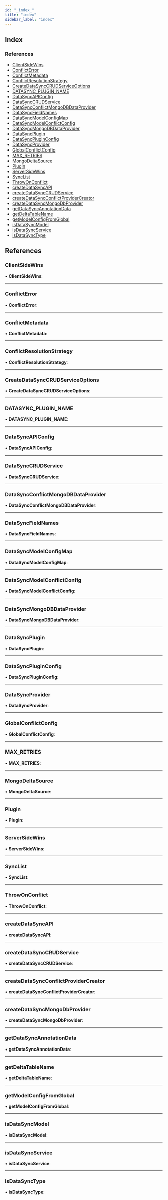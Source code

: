 ```yaml
---
id: "_index_"
title: "index"
sidebar_label: "index"
---
```


## Index

### References

* [ClientSideWins](_index_.md#clientsidewins)
* [ConflictError](_index_.md#conflicterror)
* [ConflictMetadata](_index_.md#conflictmetadata)
* [ConflictResolutionStrategy](_index_.md#conflictresolutionstrategy)
* [CreateDataSyncCRUDServiceOptions](_index_.md#createdatasynccrudserviceoptions)
* [DATASYNC_PLUGIN_NAME](_index_.md#datasync_plugin_name)
* [DataSyncAPIConfig](_index_.md#datasyncapiconfig)
* [DataSyncCRUDService](_index_.md#datasynccrudservice)
* [DataSyncConflictMongoDBDataProvider](_index_.md#datasyncconflictmongodbdataprovider)
* [DataSyncFieldNames](_index_.md#datasyncfieldnames)
* [DataSyncModelConfigMap](_index_.md#datasyncmodelconfigmap)
* [DataSyncModelConflictConfig](_index_.md#datasyncmodelconflictconfig)
* [DataSyncMongoDBDataProvider](_index_.md#datasyncmongodbdataprovider)
* [DataSyncPlugin](_index_.md#datasyncplugin)
* [DataSyncPluginConfig](_index_.md#datasyncpluginconfig)
* [DataSyncProvider](_index_.md#datasyncprovider)
* [GlobalConflictConfig](_index_.md#globalconflictconfig)
* [MAX_RETRIES](_index_.md#max_retries)
* [MongoDeltaSource](_index_.md#mongodeltasource)
* [Plugin](_index_.md#plugin)
* [ServerSideWins](_index_.md#serversidewins)
* [SyncList](_index_.md#synclist)
* [ThrowOnConflict](_index_.md#throwonconflict)
* [createDataSyncAPI](_index_.md#createdatasyncapi)
* [createDataSyncCRUDService](_index_.md#createdatasynccrudservice)
* [createDataSyncConflictProviderCreator](_index_.md#createdatasyncconflictprovidercreator)
* [createDataSyncMongoDbProvider](_index_.md#createdatasyncmongodbprovider)
* [getDataSyncAnnotationData](_index_.md#getdatasyncannotationdata)
* [getDeltaTableName](_index_.md#getdeltatablename)
* [getModelConfigFromGlobal](_index_.md#getmodelconfigfromglobal)
* [isDataSyncModel](_index_.md#isdatasyncmodel)
* [isDataSyncService](_index_.md#isdatasyncservice)
* [isDataSyncType](_index_.md#isdatasynctype)

## References

###  ClientSideWins

• **ClientSideWins**:

___

###  ConflictError

• **ConflictError**:

___

###  ConflictMetadata

• **ConflictMetadata**:

___

###  ConflictResolutionStrategy

• **ConflictResolutionStrategy**:

___

###  CreateDataSyncCRUDServiceOptions

• **CreateDataSyncCRUDServiceOptions**:

___

###  DATASYNC_PLUGIN_NAME

• **DATASYNC_PLUGIN_NAME**:

___

###  DataSyncAPIConfig

• **DataSyncAPIConfig**:

___

###  DataSyncCRUDService

• **DataSyncCRUDService**:

___

###  DataSyncConflictMongoDBDataProvider

• **DataSyncConflictMongoDBDataProvider**:

___

###  DataSyncFieldNames

• **DataSyncFieldNames**:

___

###  DataSyncModelConfigMap

• **DataSyncModelConfigMap**:

___

###  DataSyncModelConflictConfig

• **DataSyncModelConflictConfig**:

___

###  DataSyncMongoDBDataProvider

• **DataSyncMongoDBDataProvider**:

___

###  DataSyncPlugin

• **DataSyncPlugin**:

___

###  DataSyncPluginConfig

• **DataSyncPluginConfig**:

___

###  DataSyncProvider

• **DataSyncProvider**:

___

###  GlobalConflictConfig

• **GlobalConflictConfig**:

___

###  MAX_RETRIES

• **MAX_RETRIES**:

___

###  MongoDeltaSource

• **MongoDeltaSource**:

___

###  Plugin

• **Plugin**:

___

###  ServerSideWins

• **ServerSideWins**:

___

###  SyncList

• **SyncList**:

___

###  ThrowOnConflict

• **ThrowOnConflict**:

___

###  createDataSyncAPI

• **createDataSyncAPI**:

___

###  createDataSyncCRUDService

• **createDataSyncCRUDService**:

___

###  createDataSyncConflictProviderCreator

• **createDataSyncConflictProviderCreator**:

___

###  createDataSyncMongoDbProvider

• **createDataSyncMongoDbProvider**:

___

###  getDataSyncAnnotationData

• **getDataSyncAnnotationData**:

___

###  getDeltaTableName

• **getDeltaTableName**:

___

###  getModelConfigFromGlobal

• **getModelConfigFromGlobal**:

___

###  isDataSyncModel

• **isDataSyncModel**:

___

###  isDataSyncService

• **isDataSyncService**:

___

###  isDataSyncType

• **isDataSyncType**:
